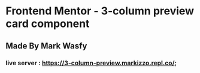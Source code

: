 # Frontend Mentor - 3-column preview card component

## Made By Mark Wasfy

### live server : https://3-column-preview.markizzo.repl.co/;
